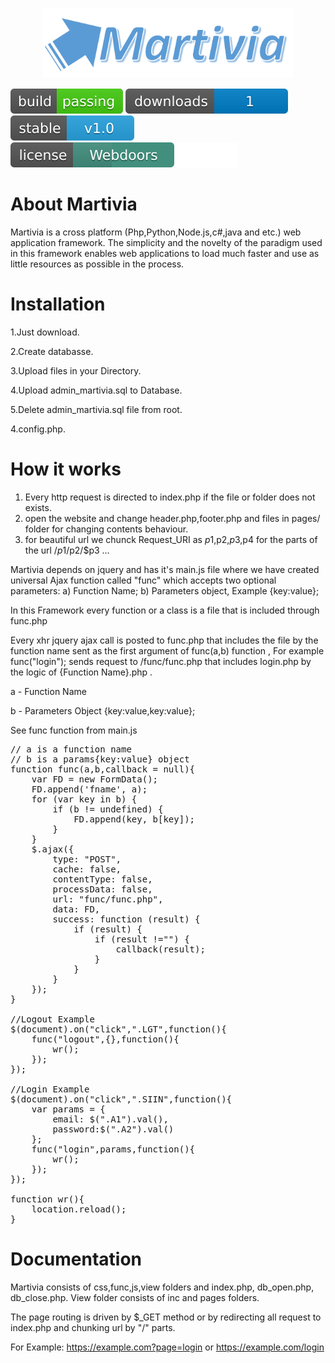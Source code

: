 <p align="center"><img src="https://raw.githubusercontent.com/Webdoors/Martivia/master/img/martivia.png" width="400"></p>

<p align="center">
	
<a href="https://webdoors.ge"><img src="https://raw.githubusercontent.com/Webdoors/Martivia/master/img/build.svg" alt="Build Status"></a>
<a href="https://webdoors.ge"><img src="https://raw.githubusercontent.com/Webdoors/Martivia/master/img/total.svg" alt="Total Downloads"></a>
<a href="https://webdoors.ge"><img src="https://raw.githubusercontent.com/Webdoors/Martivia/master/img/stable.svg" alt="Latest Stable Version"></a>
<a href="https://webdoors.ge"><img src="https://raw.githubusercontent.com/Webdoors/Martivia/master/img/license2.svg" alt="License"></a>
</p>

# About Martivia

Martivia is a cross platform (Php,Python,Node.js,c#,java and etc.) web application framework. The simplicity and the novelty of the paradigm used in this framework enables web applications to load much faster and use as little resources as possible in the process.

# Installation

1.Just download.

2.Create databasse.

3.Upload files in your Directory.

4.Upload admin_martivia.sql to Database. 

5.Delete admin_martivia.sql file from root.

4.config.php.

# How it works

1. Every http request is directed to index.php if the file or folder does not exists.
2. open the website and change header.php,footer.php and files in pages/ folder for changing contents behaviour.
3. for beautiful url we chunck Request_URI as $p1,$p2,$p3,$p4 for the parts of the url /$p1/$p2/$p3 ...

Martivia depends on jquery and has it's main.js file where we have created universal Ajax function called "func" which accepts two optional parameters: a) Function Name; b) Parameters object, Example {key:value};

In this Framework every function or a class is a file that is included through func.php

Every xhr jquery ajax call is posted to func.php that includes the file by the function name sent as the first argument of func(a,b) function , For example func("login"); sends request to /func/func.php that includes login.php by the logic of {Function Name}.php . 

a - Function Name

b - Parameters Object {key:value,key:value};

See func function from main.js
<pre>
// a is a function name
// b is a params{key:value} object 
function func(a,b,callback = null){
	var FD = new FormData();
	FD.append('fname', a);
	for (var key in b) {
		if (b != undefined) {
			FD.append(key, b[key]);
		}
	}
	$.ajax({  
		type: "POST", 
		cache: false,
		contentType: false,
		processData: false, 
		url: "func/func.php",
		data: FD,
		success: function (result) {
			if (result) {
				if (result !="") {
					callback(result);
				}
			}
		}
	});
}

//Logout Example
$(document).on("click",".LGT",function(){
	func("logout",{},function(){
		wr();
	});
});

//Login Example
$(document).on("click",".SIIN",function(){
	var params = {
		email: $(".A1").val(), 
		password:$(".A2").val()
	};
	func("login",params,function(){
		wr();
	});
});

function wr(){
	location.reload();
}
</pre>

# Documentation

Martivia consists of css,func,js,view folders and index.php, db_open.php, db_close.php. View folder consists of inc and pages folders.

The page routing is driven by $_GET method or by redirecting all request to index.php and chunking url by "/" parts.

For Example: https://example.com?page=login or https://example.com/login

